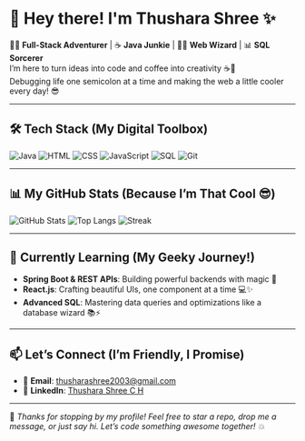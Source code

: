 # 👋 Hey there! I'm Thushara Shree ✨

👨‍💻 **Full-Stack Adventurer** | ☕ **Java Junkie** | 🧙‍♀️ **Web Wizard** | 📊 **SQL Sorcerer**  
I’m here to turn ideas into code and coffee into creativity ☕🚀  
Debugging life one semicolon at a time and making the web a little cooler every day! 😎

---

## 🛠️ **Tech Stack (My Digital Toolbox)**

![Java](https://img.shields.io/badge/Java-ED8B00?style=for-the-badge&logo=java&logoColor=white)
![HTML](https://img.shields.io/badge/HTML5-E34F26?style=for-the-badge&logo=html5&logoColor=white)
![CSS](https://img.shields.io/badge/CSS3-1572B6?style=for-the-badge&logo=css3&logoColor=white)
![JavaScript](https://img.shields.io/badge/JavaScript-F7DF1E?style=for-the-badge&logo=javascript&logoColor=black)
![SQL](https://img.shields.io/badge/SQL-4479A1?style=for-the-badge&logo=mysql&logoColor=white)
![Git](https://img.shields.io/badge/Git-F05032?style=for-the-badge&logo=git&logoColor=white)

---

## 📊 **My GitHub Stats (Because I’m That Cool 😎)**

![GitHub Stats](https://github-readme-stats.vercel.app/api?username=thusharashree2003&show_icons=true&theme=radical)
![Top Langs](https://github-readme-stats.vercel.app/api/top-langs/?username=thusharashree2003&layout=compact&theme=tokyonight)
![Streak](https://streak-stats.demolab.com?user=thusharashree2003&theme=highcontrast)


---

## 🌱 **Currently Learning (My Geeky Journey!)**

- **Spring Boot & REST APIs**: Building powerful backends with magic 🔮
- **React.js**: Crafting beautiful UIs, one component at a time 💻✨
- **Advanced SQL**: Mastering data queries and optimizations like a database wizard 📚⚡

---

## 📫 **Let’s Connect (I’m Friendly, I Promise)**

- 📧 **Email**: [thusharashree2003@gmail.com](mailto:thusharashree2003@gmail.com)
- 💼 **LinkedIn**: [Thushara Shree C H](https://www.linkedin.com/in/thushara-shree-c-h-051831225)

---

🔮 *Thanks for stopping by my profile! Feel free to star a repo, drop me a message, or just say hi. Let’s code something awesome together! 💥*

